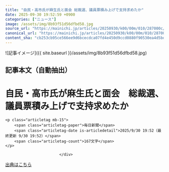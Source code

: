 ```yaml
---
title: "自民・高市氏が麻生氏と面会 総裁選、議員票積み上げで支持求めたか"
date: 2025-09-30 19:52:59 +0900
categories: ["ニュース"]
image: /assets/img/8b93f51d56dfbd58.jpg
source_url: "https://mainichi.jp/articles/20250930/k00/00m/010/287000c/"
canonical_url: "https://mainichi.jp/articles/20250930/k00/00m/010/287000c/"
content_sha: "cb253cb95ce566ee9d6bcecdca07fd4e450d9ccd0880f90530ea4d5bdc477e73"
---
```


![記事イメージ]({{ site.baseurl }}/assets/img/8b93f51d56dfbd58.jpg)

## 記事本文（自動抽出）
<div><div class="articledetail-head" id="articledetail-title">
	<h1 class="title-page">自民・高市氏が麻生氏と面会　総裁選、議員票積み上げで支持求めたか</h1>
	
	

	<p class="articletag mb-15">
		<span class="articletag-paper">毎日新聞</span>
		<span class="articletag-date is-articledetail">2025/9/30 19:52（最終更新 9/30 19:52）</span>
		<span class="articletag-count">167文字</span>
	</p>
</div>




							
							</div>

[出典はこちら](https://mainichi.jp/articles/20250930/k00/00m/010/287000c/)
